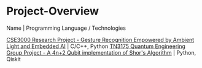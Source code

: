 # Project-Overview

Name | Programming Language / Technologies

[CSE3000 Research Project - Gesture Recognition Empowered by Ambient Light and Embedded AI](https://github.com/StijnW66/CSE3000-Gesture-Recognition/tree/Stijn) | C/C++, Python
[TN3175 Quantum Engineering Group Project - A 4n+2 Qubit implementation of Shor's Algorithm](https://github.com/StijnW66/Quantum-Project) | Python, Qiskit
